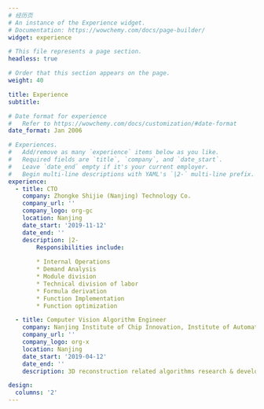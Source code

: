 ```yaml
---
# 经历页
# An instance of the Experience widget.
# Documentation: https://wowchemy.com/docs/page-builder/
widget: experience

# This file represents a page section.
headless: true

# Order that this section appears on the page.
weight: 40

title: Experience
subtitle:

# Date format for experience
#   Refer to https://wowchemy.com/docs/customization/#date-format
date_format: Jan 2006

# Experiences.
#   Add/remove as many `experience` items below as you like.
#   Required fields are `title`, `company`, and `date_start`.
#   Leave `date_end` empty if it's your current employer.
#   Begin multi-line descriptions with YAML's `|2-` multi-line prefix.
experience:
  - title: CTO
    company: Zhongke Shijie (Nanjing) Technology Co.
    company_url: ''
    company_logo: org-gc
    location: Nanjing
    date_start: '2019-11-12'
    date_end: ''
    description: |2-
        Responsibilities include:
        
        * Internal Operations
        * Demand Analysis
        * Module division
        * Technical division of labor
        * Formula derivation
        * Function Implementation
        * Function optimization

  - title: Computer Vision Algorithm Engineer
    company: Nanjing Institute of Chip Innovation, Institute of Automation, Chinese Academy of Sciences
    company_url: ''
    company_logo: org-x
    location: Nanjing
    date_start: '2019-04-12'
    date_end: ''
    description: 3D reconstruction related algorithms research & development.

design:
  columns: '2'
---
```

